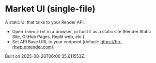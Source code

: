 # Market UI (single-file)
A static UI that talks to your Render API.

- Open `index.html` in a browser, or host it as a static site (Render Static Site, GitHub Pages, Replit web, etc.).
- Set API Base URL to your endpoint (default: https://fin-rhwp.onrender.com).

Built on 2025-08-28T06:00:35.611553Z.
